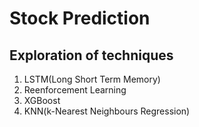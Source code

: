 # Stock Prediction

## Exploration of techniques 

1. LSTM(Long Short Term Memory)
2. Reenforcement Learning
3. XGBoost
4. KNN(k-Nearest Neighbours Regression)

